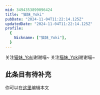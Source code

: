 ```yaml
---
mid: 3494353899096424
title: "猫妹_Yoki"
pubDate: "2024-11-04T11:22:14.125Z"
updatedDate: "2024-11-04T11:22:14.125Z"
profile:
  {
    Nickname: ["猫妹_Yoki"],
  }
---
```


关注[猫妹_Yoki](https://space.bilibili.com/3494353899096424)谢谢喵~ 关注[猫妹_Yoki](https://space.bilibili.com/3494353899096424)谢谢喵~

## 此条目有待补充
你可以在[这里](https://github.com/Yuhanawa/VTuber.ICU-Content/edit/master/v/猫妹_Yoki/index.md)编辑本文
